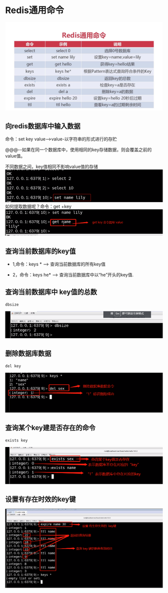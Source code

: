 # Redis通用命令
![](media/16182878658850/16182879022175.jpg)

## 向redis数据库中输入数据
 命令：set key value-->value-以字符串的形式进行的存贮

@@@--如果在同一个数据库中，使用相同的key存储数据，则会覆盖之前的value值。

不同数据之间，key值相同不影响value值的存储
![](media/16182878658850/16182889044224.png)
如何提取数据呢？命令：get +key
![](media/16182878658850/16182889190171.png)


## 查询当前数据库的key值
* 1,命令：keys * --> 查询当前数据库的所有key值

* 2，命令：keys he* --> 查询当前数据库中以“he”开头的key值. 

## 查询当前数据库中 key值的总数

```
dbsize
```
![](media/16182878658850/16182887633769.png)


## 删除数据库数据

```
del key
```
![](media/16182878658850/16182887332323.png)


## 查询某个key建是否存在的命令
```
exists key
```
![](media/16182878658850/16182887217755.png)

## 设置有存在时效的key键
![](media/16182878658850/16182885874337.png)
